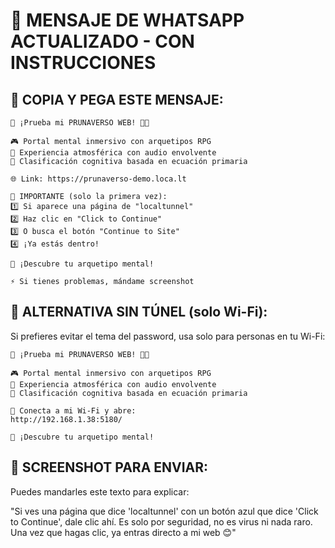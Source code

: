 # 📱 MENSAJE DE WHATSAPP ACTUALIZADO - CON INSTRUCCIONES

## 🎯 COPIA Y PEGA ESTE MENSAJE:

```
🌟 ¡Prueba mi PRUNAVERSO WEB! 🧠✨

🎮 Portal mental inmersivo con arquetipos RPG
🎵 Experiencia atmosférica con audio envolvente  
🧬 Clasificación cognitiva basada en ecuación primaria

🌐 Link: https://prunaverso-demo.loca.lt

🔑 IMPORTANTE (solo la primera vez):
1️⃣ Si aparece una página de "localtunnel"
2️⃣ Haz clic en "Click to Continue" 
3️⃣ O busca el botón "Continue to Site"
4️⃣ ¡Ya estás dentro! 

💫 ¡Descubre tu arquetipo mental!

⚡ Si tienes problemas, mándame screenshot
```

## 🔄 ALTERNATIVA SIN TÚNEL (solo Wi-Fi):

Si prefieres evitar el tema del password, usa solo para personas en tu Wi-Fi:

```
🌟 ¡Prueba mi PRUNAVERSO WEB! 🧠✨

🎮 Portal mental inmersivo con arquetipos RPG
🎵 Experiencia atmosférica con audio envolvente  
🧬 Clasificación cognitiva basada en ecuación primaria

📱 Conecta a mi Wi-Fi y abre:
http://192.168.1.38:5180/

💫 ¡Descubre tu arquetipo mental!
```

## 📸 SCREENSHOT PARA ENVIAR:

Puedes mandarles este texto para explicar:

"Si ves una página que dice 'localtunnel' con un botón azul que dice 'Click to Continue', dale clic ahí. Es solo por seguridad, no es virus ni nada raro. Una vez que hagas clic, ya entras directo a mi web 😊"